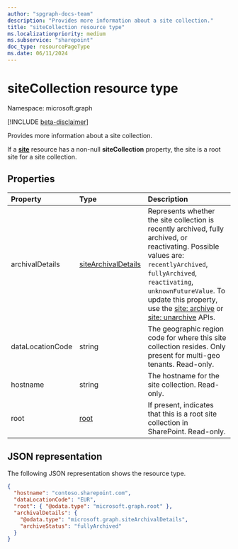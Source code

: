 ```yaml
---
author: "spgraph-docs-team"
description: "Provides more information about a site collection."
title: "siteCollection resource type"
ms.localizationpriority: medium
ms.subservice: "sharepoint"
doc_type: resourcePageType
ms.date: 06/11/2024
---
```


# siteCollection resource type

Namespace: microsoft.graph

[!INCLUDE [beta-disclaimer](../../includes/beta-disclaimer.md)]

Provides more information about a site collection.

If a [**site**](site.md) resource has a non-null **siteCollection** property, the site is a root site for a site collection.

## Properties

| Property             | Type     | Description                                                                         |
| :------------------- | :------- | :---------------------------------------------------------------------------------- |
| archivalDetails  | [siteArchivalDetails][] | Represents whether the site collection is recently archived, fully archived, or reactivating. Possible values are: `recentlyArchived`, `fullyArchived`, `reactivating`, `unknownFutureValue`. To update this property, use the [site: archive](../api/site-archive.md) or [site: unarchive](../api/site-unarchive.md) APIs. |
| dataLocationCode | string   | The geographic region code for where this site collection resides. Only present for multi-geo tenants. Read-only.       |
| hostname         | string   | The hostname for the site collection. Read-only.                                    |
| root             | [root][] | If present, indicates that this is a root site collection in SharePoint. Read-only. |

## JSON representation

The following JSON representation shows the resource type.

<!-- {
  "blockType": "resource",
  "optionalProperties": [
    "dataLocationCode", "root"
  ],
  "@odata.type": "microsoft.graph.siteCollection"
}-->

```json
{
  "hostname": "contoso.sharepoint.com",
  "dataLocationCode": "EUR",
  "root": { "@odata.type": "microsoft.graph.root" },
  "archivalDetails": {
    "@odata.type": "microsoft.graph.siteArchivalDetails",
    "archiveStatus": "fullyArchived"
  }
}
```

[root]: root.md
[siteArchivalDetails]: sitearchivaldetails.md

<!-- uuid: 8fcb5dbc-d5aa-4681-8e31-b001d5168d79
2015-10-25 14:57:30 UTC -->

<!--
{
  "type": "#page.annotation",
  "description": "",
  "keywords": "",
  "section": "documentation",
  "tocPath": "",
  "suppressions": []
}
-->

